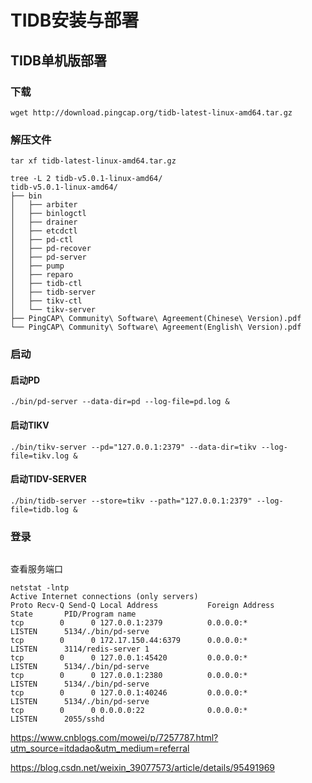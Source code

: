 
# TIDB安装与部署

## TIDB单机版部署


### 下载
```
wget http://download.pingcap.org/tidb-latest-linux-amd64.tar.gz
```
### 解压文件
```
tar xf tidb-latest-linux-amd64.tar.gz

tree -L 2 tidb-v5.0.1-linux-amd64/
tidb-v5.0.1-linux-amd64/
├── bin
│   ├── arbiter
│   ├── binlogctl
│   ├── drainer
│   ├── etcdctl
│   ├── pd-ctl
│   ├── pd-recover
│   ├── pd-server
│   ├── pump
│   ├── reparo
│   ├── tidb-ctl
│   ├── tidb-server
│   ├── tikv-ctl
│   └── tikv-server
├── PingCAP\ Community\ Software\ Agreement(Chinese\ Version).pdf
└── PingCAP\ Community\ Software\ Agreement(English\ Version).pdf
```
### 启动

#### 启动PD
```
./bin/pd-server --data-dir=pd --log-file=pd.log &
```
#### 启动TIKV
```
./bin/tikv-server --pd="127.0.0.1:2379" --data-dir=tikv --log-file=tikv.log &
```
#### 启动TIDV-SERVER
```
./bin/tidb-server --store=tikv --path="127.0.0.1:2379" --log-file=tidb.log &
```
### 登录
```

```

查看服务端口
```
netstat -lntp
Active Internet connections (only servers)
Proto Recv-Q Send-Q Local Address           Foreign Address         State       PID/Program name    
tcp        0      0 127.0.0.1:2379          0.0.0.0:*               LISTEN      5134/./bin/pd-serve
tcp        0      0 172.17.150.44:6379      0.0.0.0:*               LISTEN      3114/redis-server 1
tcp        0      0 127.0.0.1:45420         0.0.0.0:*               LISTEN      5134/./bin/pd-serve
tcp        0      0 127.0.0.1:2380          0.0.0.0:*               LISTEN      5134/./bin/pd-serve
tcp        0      0 127.0.0.1:40246         0.0.0.0:*               LISTEN      5134/./bin/pd-serve
tcp        0      0 0.0.0.0:22              0.0.0.0:*               LISTEN      2055/sshd  

```


https://www.cnblogs.com/mowei/p/7257787.html?utm_source=itdadao&utm_medium=referral

https://blog.csdn.net/weixin_39077573/article/details/95491969
